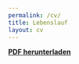 ```yaml
---
permalink: /cv/
title: Lebenslauf
layout: cv
---
```


**[PDF herunterladen](/assets/files/cv_nicolin_dora.pdf)**